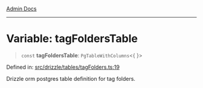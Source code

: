 [Admin Docs](/)

***

# Variable: tagFoldersTable

> `const` **tagFoldersTable**: `PgTableWithColumns`\<\{ \}\>

Defined in: [src/drizzle/tables/tagFolders.ts:19](https://github.com/PurnenduMIshra129th/talawa-api/blob/dd95e2d2302936a5436289a9e626f7f4e2b14e02/src/drizzle/tables/tagFolders.ts#L19)

Drizzle orm postgres table definition for tag folders.

